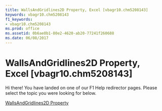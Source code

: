 ```yaml
---
title: WallsAndGridlines2D Property, Excel [vbagr10.chm5208143]
keywords: vbagr10.chm5208143
f1_keywords:
- vbagr10.chm5208143
ms.prod: office
ms.assetid: 0b6ae0b1-80e2-4620-ab20-77241f260688
ms.date: 06/08/2017
---
```



# WallsAndGridlines2D Property, Excel [vbagr10.chm5208143]

Hi there! You have landed on one of our F1 Help redirector pages. Please select the topic you were looking for below.

[WallsAndGridlines2D Property](http://msdn.microsoft.com/library/1ea9d256-926d-093f-07b5-f80904a34636%28Office.15%29.aspx)

